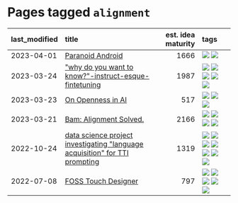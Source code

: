 # Pages tagged `alignment`

|last_modified|title|est. idea maturity|tags
|:---|:---|---:|:---|
|2023-04-01|[Paranoid Android](../paranoid-android.md)|1666|[![](https://img.shields.io/badge/tag-alignment-734214)](../tags/alignment.md) [![](https://img.shields.io/badge/tag-experimental-6a156e)](../tags/experimental.md)|
|2023-03-24|["why do you want to know?"-instruct-esque-fintetuning](../whydoyouwantoknow.md)|1987|[![](https://img.shields.io/badge/tag-aiethics-3a9a4f)](../tags/aiethics.md) [![](https://img.shields.io/badge/tag-alignment-734214)](../tags/alignment.md) [![](https://img.shields.io/badge/tag-dialogue-d9f12f)](../tags/dialogue.md) [![](https://img.shields.io/badge/tag-models-fe76cf)](../tags/models.md) [![](https://img.shields.io/badge/tag-wip-fecb83)](../tags/wip.md)|
|2023-03-23|[On Openness in AI](../on_openness_in_ai.md)|517|[![](https://img.shields.io/badge/tag-alignment-734214)](../tags/alignment.md) [![](https://img.shields.io/badge/tag-publication-e7673c)](../tags/publication.md) [![](https://img.shields.io/badge/tag-publicgood-997e5)](../tags/publicgood.md)|
|2023-03-21|[Bam: Alignment Solved.](../ezmode_alignment.md)|2166|[![](https://img.shields.io/badge/tag-alignment-734214)](../tags/alignment.md) [![](https://img.shields.io/badge/tag-dataset-3a20e)](../tags/dataset.md) [![](https://img.shields.io/badge/tag-experimental-6a156e)](../tags/experimental.md) [![](https://img.shields.io/badge/tag-meta-834fc2)](../tags/meta.md)|
|2022-10-24|[data science project investigating "language acquisition" for TTI prompting](../tti_language_aqcuisition.md)|1319|[![](https://img.shields.io/badge/tag-alignment-734214)](../tags/alignment.md) [![](https://img.shields.io/badge/tag-dataset-3a20e)](../tags/dataset.md) [![](https://img.shields.io/badge/tag-experimental-6a156e)](../tags/experimental.md) [![](https://img.shields.io/badge/tag-prompting-4aea2)](../tags/prompting.md) [![](https://img.shields.io/badge/tag-publication-e7673c)](../tags/publication.md) [![](https://img.shields.io/badge/tag-publicgood-997e5)](../tags/publicgood.md) [![](https://img.shields.io/badge/tag-stability-a4124b)](../tags/stability.md)|
|2022-07-08|[FOSS Touch Designer](../FOSS_touch_designer.md)|797|[![](https://img.shields.io/badge/tag-alignment-734214)](../tags/alignment.md) [![](https://img.shields.io/badge/tag-animation-708555)](../tags/animation.md) [![](https://img.shields.io/badge/tag-publicgood-997e5)](../tags/publicgood.md) [![](https://img.shields.io/badge/tag-tooling-fda5ff)](../tags/tooling.md) [![](https://img.shields.io/badge/tag-wip-fecb83)](../tags/wip.md)|